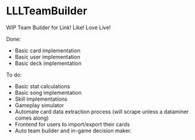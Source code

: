 # LLLTeamBuilder

WIP Team Builder for Link! Like! Love Live!

Done:
- Basic card implementation
- Basic user implementation
- Basic deck implementation

To do:
- Basic stat calculations
- Basic song implementation
- Skill implementations
- Gameplay simulator
- Automate card data extraction process (will scrape unless a dataminer comes along)
- Frontend for users to import/export their cards
- Auto team builder and in-game decision maker.
